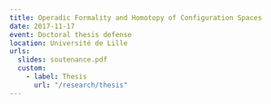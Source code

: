 ```yaml
---
title: Operadic Formality and Homotopy of Configuration Spaces
date: 2017-11-17
event: Doctoral thesis defense
location: Université de Lille
urls:
  slides: soutenance.pdf
  custom:
    - label: Thesis
      url: "/research/thesis"
---
```

